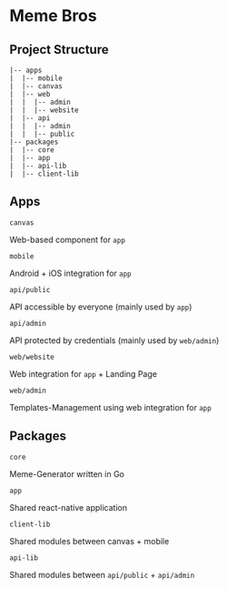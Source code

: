 # Meme Bros

## Project Structure

```
|-- apps
|  |-- mobile
|  |-- canvas
|  |-- web
|  |  |-- admin
|  |  |-- website
|  |-- api
|  |  |-- admin
|  |  |-- public
|-- packages
|  |-- core
|  |-- app
|  |-- api-lib
|  |-- client-lib
```

## Apps

``canvas``

Web-based component for ``app``

``mobile``

Android + iOS integration for ``app``

``api/public``

API accessible by everyone (mainly used by ``app``)

``api/admin``

API protected by credentials (mainly used by ``web/admin``)

``web/website``

Web integration for ``app`` + Landing Page

``web/admin``

Templates-Management using web integration for ``app``

## Packages

``core``

Meme-Generator written in Go

``app``

Shared react-native application

``client-lib``

Shared modules between canvas + mobile

``api-lib``

Shared modules between ``api/public`` + ``api/admin``
